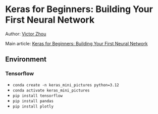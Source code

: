 # Keras for Beginners: Building Your First Neural Network

Author: [Victor Zhou](https://victorzhou.com/)

Main article: [Keras for Beginners: Building Your First Neural Network](https://victorzhou.com/blog/keras-neural-network-tutorial/)

## Environment

### Tensorflow 

- `conda create -n keras_mini_pictures python=3.12`
- `conda activate keras_mini_pictures`
- `pip install tensorflow`
- `pip install pandas`
- `pip install plotly`

